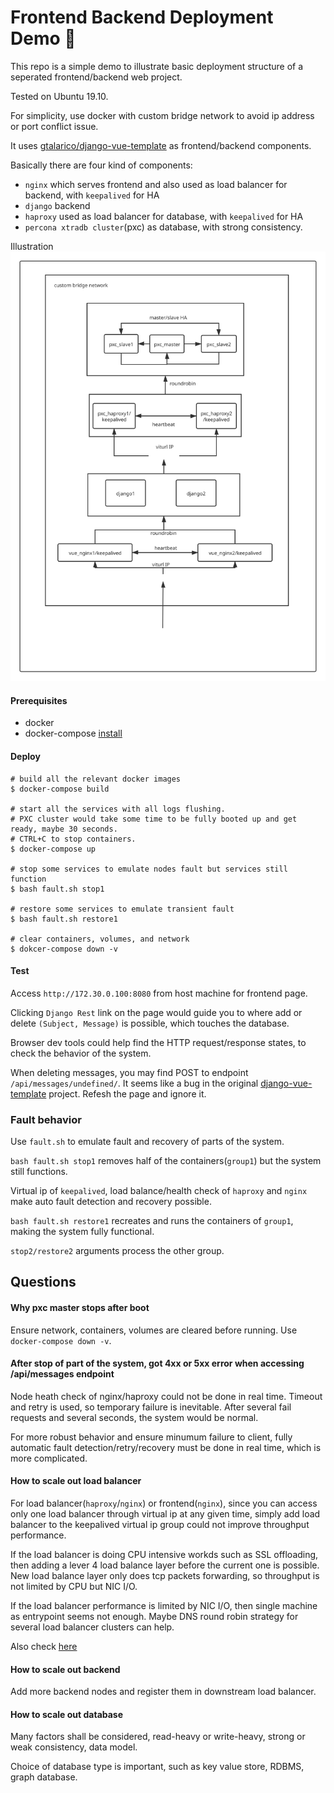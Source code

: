 # Frontend Backend Deployment Demo 🐍

This repo is a simple demo to illustrate basic deployment structure of a seperated frontend/backend web project.

Tested on Ubuntu 19.10.

For simplicity, use docker with custom bridge network to avoid ip address or port conflict issue.

It uses [gtalarico/django-vue-template](https://github.com/gtalarico/django-vue-template) as frontend/backend components.

Basically there are four kind of components:
* `nginx` which serves frontend and also used as load balancer for backend, with `keepalived` for HA
* `django` backend
* `haproxy` used as load balancer for database, with `keepalived` for HA
* `percona xtradb cluster`(pxc) as database, with strong consistency.

Illustration
![components](demo/components.svg "components")
 
#### Prerequisites
 - docker
 - docker-compose [install](https://docs.docker.com/compose/install/)

#### Deploy
```
# build all the relevant docker images
$ docker-compose build

# start all the services with all logs flushing.
# PXC cluster would take some time to be fully booted up and get ready, maybe 30 seconds.
# CTRL+C to stop containers.
$ docker-compose up

# stop some services to emulate nodes fault but services still function
$ bash fault.sh stop1

# restore some services to emulate transient fault
$ bash fault.sh restore1

# clear containers, volumes, and network
$ dokcer-compose down -v
```
 
#### Test
Access `http://172.30.0.100:8080` from host machine for frontend page.

Clicking `Django Rest` link on the page would guide you to where add or delete `(Subject, Message)` is possible, which touches the database.

Browser dev tools could help find the HTTP request/response states, to check the behavior of the system.

When deleting messages, you may find POST to endpoint `/api/messages/undefined/`.
It seems like a bug in the original [django-vue-template](https://github.com/gtalarico/django-vue-template) project.
Refesh the page and ignore it.

### Fault behavior
Use `fault.sh` to emulate fault and recovery of parts of the system.

`bash fault.sh stop1` removes half of the containers(`group1`) but the system still functions.

Virtual ip of `keepalived`, load balance/health check of `haproxy` and `nginx` make auto fault detection and recovery possible.

`bash fault.sh restore1` recreates and runs the containers of `group1`, making the system fully functional.

`stop2/restore2` arguments process the other group. 

## Questions

#### Why pxc master stops after boot
Ensure network, containers, volumes are cleared before running. Use `docker-compose down -v`.

#### After stop of part of the system, got 4xx or 5xx error when accessing /api/messages endpoint
Node heath check of nginx/haproxy could not be done in real time. 
Timeout and retry is used, so temporary failure is inevitable.
After several fail requests and several seconds, the system would be normal.

For more robust behavior and ensure minumum failure to client,
fully automatic fault detection/retry/recovery must be done in real time,
which is more complicated.

#### How to scale out load balancer
For load balancer(`haproxy`/`nginx`) or frontend(`nginx`),
since you can access only one load balancer through virtual ip at any given time,
simply add load balancer to the keepalived virtual ip group could not improve throughput performance.

If the load balancer is doing CPU intensive workds such as SSL offloading, then adding a lever 4 load balance layer before the current one is possible.
New load balance layer only does tcp packets forwarding, so throughput is not limited by CPU but NIC I/O.

If the load balancer performance is limited by NIC I/O, then single machine as entrypoint seems not enough.
Maybe DNS round robin strategy for several load balancer clusters can help.

Also check [here](https://serverfault.com/questions/268597/what-is-a-typical-method-to-scale-out-a-software-load-balancer)

#### How to scale out backend
Add more backend nodes and register them in downstream load balancer.

#### How to scale out database
Many factors shall be considered, read-heavy or write-heavy, strong or weak consistency, data model.

Choice of database type is important, such as key value store, RDBMS, graph database.
